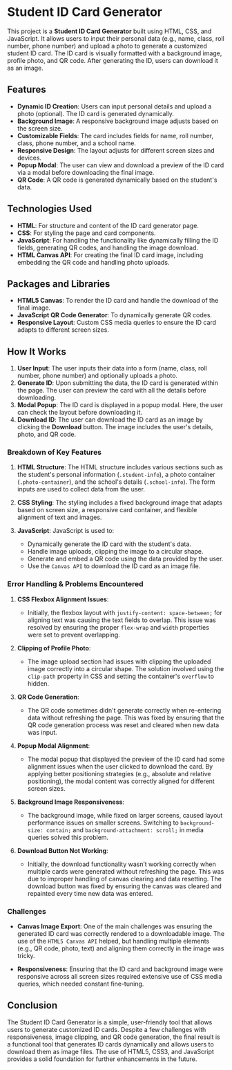 # Student ID Card Generator

This project is a **Student ID Card Generator** built using HTML, CSS, and JavaScript. It allows users to input their personal data (e.g., name, class, roll number, phone number) and upload a photo to generate a customized student ID card. The ID card is visually formatted with a background image, profile photo, and QR code. After generating the ID, users can download it as an image.

## Features

- **Dynamic ID Creation**: Users can input personal details and upload a photo (optional). The ID card is generated dynamically.
- **Background Image**: A responsive background image adjusts based on the screen size.
- **Customizable Fields**: The card includes fields for name, roll number, class, phone number, and a school name.
- **Responsive Design**: The layout adjusts for different screen sizes and devices.
- **Popup Modal**: The user can view and download a preview of the ID card via a modal before downloading the final image.
- **QR Code**: A QR code is generated dynamically based on the student's data.

## Technologies Used

- **HTML**: For structure and content of the ID card generator page.
- **CSS**: For styling the page and card components.
- **JavaScript**: For handling the functionality like dynamically filling the ID fields, generating QR codes, and handling the image download.
- **HTML Canvas API**: For creating the final ID card image, including embedding the QR code and handling photo uploads.

## Packages and Libraries

- **HTML5 Canvas**: To render the ID card and handle the download of the final image.
- **JavaScript QR Code Generator**: To dynamically generate QR codes.
- **Responsive Layout**: Custom CSS media queries to ensure the ID card adapts to different screen sizes.

## How It Works

1. **User Input**: The user inputs their data into a form (name, class, roll number, phone number) and optionally uploads a photo.
2. **Generate ID**: Upon submitting the data, the ID card is generated within the page. The user can preview the card with all the details before downloading.
3. **Modal Popup**: The ID card is displayed in a popup modal. Here, the user can check the layout before downloading it.
4. **Download ID**: The user can download the ID card as an image by clicking the **Download** button. The image includes the user's details, photo, and QR code.

### Breakdown of Key Features

1. **HTML Structure**: The HTML structure includes various sections such as the student's personal information (`.student-info`), a photo container (`.photo-container`), and the school's details (`.school-info`). The form inputs are used to collect data from the user.
   
2. **CSS Styling**: The styling includes a fixed background image that adapts based on screen size, a responsive card container, and flexible alignment of text and images.

3. **JavaScript**: JavaScript is used to:
   - Dynamically generate the ID card with the student's data.
   - Handle image uploads, clipping the image to a circular shape.
   - Generate and embed a QR code using the data provided by the user.
   - Use the `Canvas API` to download the ID card as an image file.

### Error Handling & Problems Encountered

1. **CSS Flexbox Alignment Issues**:
   - Initially, the flexbox layout with `justify-content: space-between;` for aligning text was causing the text fields to overlap. This issue was resolved by ensuring the proper `flex-wrap` and `width` properties were set to prevent overlapping.
   
2. **Clipping of Profile Photo**:
   - The image upload section had issues with clipping the uploaded image correctly into a circular shape. The solution involved using the `clip-path` property in CSS and setting the container's `overflow` to hidden.
   
3. **QR Code Generation**:
   - The QR code sometimes didn't generate correctly when re-entering data without refreshing the page. This was fixed by ensuring that the QR code generation process was reset and cleared when new data was input.
   
4. **Popup Modal Alignment**:
   - The modal popup that displayed the preview of the ID card had some alignment issues when the user clicked to download the card. By applying better positioning strategies (e.g., absolute and relative positioning), the modal content was correctly aligned for different screen sizes.
   
5. **Background Image Responsiveness**:
   - The background image, while fixed on larger screens, caused layout performance issues on smaller screens. Switching to `background-size: contain;` and `background-attachment: scroll;` in media queries solved this problem.

6. **Download Button Not Working**:
   - Initially, the download functionality wasn’t working correctly when multiple cards were generated without refreshing the page. This was due to improper handling of canvas clearing and data resetting. The download button was fixed by ensuring the canvas was cleared and repainted every time new data was entered.

### Challenges

- **Canvas Image Export**: One of the main challenges was ensuring the generated ID card was correctly rendered to a downloadable image. The use of the `HTML5 Canvas API` helped, but handling multiple elements (e.g., QR code, photo, text) and aligning them correctly in the image was tricky.
  
- **Responsiveness**: Ensuring that the ID card and background image were responsive across all screen sizes required extensive use of CSS media queries, which needed constant fine-tuning.


## Conclusion

The Student ID Card Generator is a simple, user-friendly tool that allows users to generate customized ID cards. Despite a few challenges with responsiveness, image clipping, and QR code generation, the final result is a functional tool that generates ID cards dynamically and allows users to download them as image files. The use of HTML5, CSS3, and JavaScript provides a solid foundation for further enhancements in the future.
